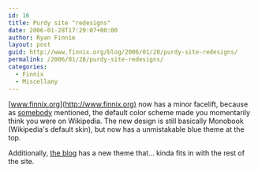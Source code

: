 ```yaml
---
id: 16
title: Purdy site "redesigns"
date: 2006-01-28T17:29:07+00:00
author: Ryan Finnie
layout: post
guid: http://www.finnix.org/blog/2006/01/28/purdy-site-redesigns/
permalink: /2006/01/28/purdy-site-redesigns/
categories:
  - Finnix
  - Miscellany
---
```

[www.finnix.org](http://www.finnix.org) now has a minor facelift, because as [somebody](http://sneakums.livejournal.com/) mentioned, the default color scheme made you momentarily think you were on Wikipedia. The new design is still basically Monobook (Wikipedia's default skin), but now has a unmistakable blue theme at the top.

Additionally, [the blog](http://www.finnix.org/blog/) has a new theme that... kinda fits in with the rest of the site.